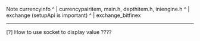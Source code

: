 Note
currencyinfo
^
|
currencypairitem, main.h, depthitem.h, iniengine.h
^
|
exchange (setupApi is important)
^
|
exchange_bitfinex

----
[?] How to use socket to display value ????